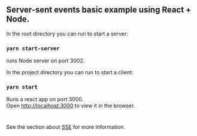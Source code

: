 ## Server-sent events basic example using React + Node.

In the root directory you can run to start a server:

### `yarn start-server`

runs Node server on port 3002.

In the project directory you can run to start a client:
### `yarn start`

Runs a react app on port 3000.\
Open [http://localhost:3000](http://localhost:3000) to view it in the browser.

#
See the section about [SSE](https://developer.mozilla.org/en-US/docs/Web/API/Server-sent_events) for more information.
